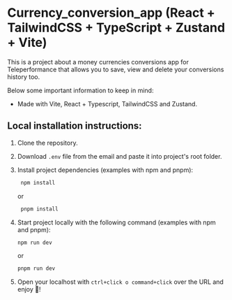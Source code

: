 # Currency_conversion_app (React + TailwindCSS + TypeScript + Zustand + Vite)
This is a project about a money currencies conversions app for Teleperformance that allows you to save, view and delete your conversions history too.

Below some important information to keep in mind:

- Made with Vite, React + Typescript, TailwindCSS and Zustand.

## Local installation instructions:

1. Clone the repository.
2. Download `.env` file from the email and paste it into project's root folder.
3. Install project dependencies (examples with npm and pnpm):
    ```sh
     npm install
     ```
    or
   
    ```sh
     pnpm install
     ```
5. Start project locally with the following command (examples with npm and pnpm):
   ```sh
   npm run dev
   ```
   or
   
   ```sh
   pnpm run dev
   ```
7. Open your localhost with `ctrl+click o command+click` over the URL and enjoy 🚀!
